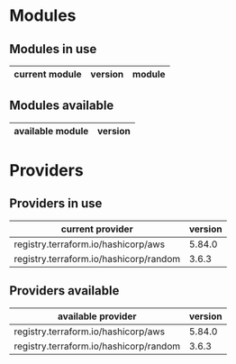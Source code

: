 # Modules

## Modules in use

current module | version | module
-------------- | ------- | ------

## Modules available

available module | version
---------------- | -------

# Providers

## Providers in use

current provider | version
---------------- | -------
registry.terraform.io/hashicorp/aws | 5.84.0
registry.terraform.io/hashicorp/random | 3.6.3

## Providers available

available provider | version
------------------ | -------
registry.terraform.io/hashicorp/aws | 5.84.0
registry.terraform.io/hashicorp/random | 3.6.3
